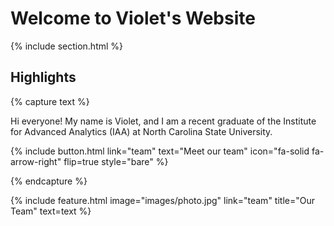 ---
---

# Welcome to Violet's Website



{% include section.html %}

## Highlights

{% capture text %}

Hi everyone! My name is Violet, and I am a recent graduate of the Institute for Advanced Analytics (IAA) at North Carolina State University.

{%
  include button.html
  link="team"
  text="Meet our team"
  icon="fa-solid fa-arrow-right"
  flip=true
  style="bare"
%}

{% endcapture %}

{%
  include feature.html
  image="images/photo.jpg"
  link="team"
  title="Our Team"
  text=text
%}
